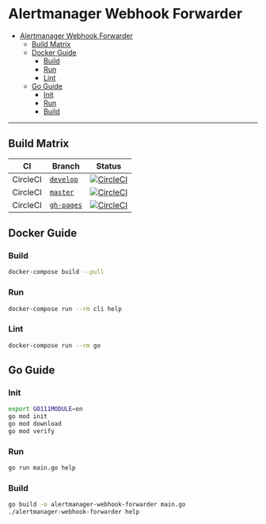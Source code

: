 # Alertmanager Webhook Forwarder

- [Alertmanager Webhook Forwarder](#Alertmanager-Webhook-Forwarder)
  - [Build Matrix](#Build-Matrix)
  - [Docker Guide](#Docker-Guide)
    - [Build](#Build)
    - [Run](#Run)
    - [Lint](#Lint)
  - [Go Guide](#Go-Guide)
    - [Init](#Init)
    - [Run](#Run-1)
    - [Build](#Build-1)

---

## Build Matrix

| CI       | Branch                                                                                | Status                                                                                                                                                                                  |
| -------- | ------------------------------------------------------------------------------------- | --------------------------------------------------------------------------------------------------------------------------------------------------------------------------------------- |
| CircleCI | [`develop`](https://github.com/miquido/alertmanager-webhook-forwarder/tree/develop)   | [![CircleCI](https://circleci.com/gh/miquido/alertmanager-webhook-forwarder/tree/develop.svg?style=svg)](https://circleci.com/gh/miquido/alertmanager-webhook-forwarder/tree/develop)   |
| CircleCI | [`master`](https://github.com/miquido/alertmanager-webhook-forwarder/tree/master)     | [![CircleCI](https://circleci.com/gh/miquido/alertmanager-webhook-forwarder/tree/master.svg?style=svg)](https://circleci.com/gh/miquido/alertmanager-webhook-forwarder/tree/master)     |
| CircleCI | [`gh-pages`](https://github.com/miquido/alertmanager-webhook-forwarder/tree/gh-pages) | [![CircleCI](https://circleci.com/gh/miquido/alertmanager-webhook-forwarder/tree/gh-pages.svg?style=svg)](https://circleci.com/gh/miquido/alertmanager-webhook-forwarder/tree/gh-pages) |

## Docker Guide

### Build

```sh
docker-compose build --pull
```

### Run

```sh
docker-compose run --rm cli help
```

### Lint

```sh
docker-compose run --rm go
```

## Go Guide

### Init

```sh
export GO111MODULE=on
go mod init
go mod download
go mod verify
```

### Run

```sh
go run main.go help
```

### Build

```sh
go build -o alertmanager-webhook-forwarder main.go
./alertmanager-webhook-forwarder help
```
